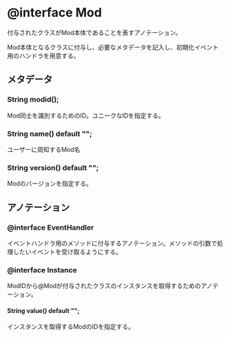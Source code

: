 # @interface Mod
付与されたクラスがMod本体であることを表すアノテーション。

Mod本体となるクラスに付与し、必要なメタデータを記入し、初期化イベント用のハンドラを用意する。


## メタデータ

### String modid();
Mod同士を識別するためのID。ユニークなIDを指定する。  

### String name() default "";
ユーザーに周知するMod名

### String version() default "";
Modのバージョンを指定する。

## アノテーション

### @interface EventHandler
イベントハンドラ用のメソッドに付与するアノテーション。メソッドの引数で処理したいイベントを受け取るようにする。

### @interface Instance
ModIDから@Modが付与されたクラスのインスタンスを取得するためのアノテーション。
#### String value() default "";
インスタンスを取得するModのIDを指定する。
